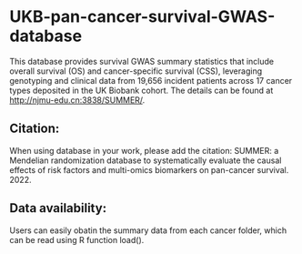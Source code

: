 # UKB-pan-cancer-survival-GWAS-database

This database provides survival GWAS summary statistics that include overall survival (OS) and cancer-specific survival (CSS), leveraging genotyping and clinical data from 19,656 incident patients across 17 cancer types deposited in the UK Biobank cohort. The details can be found at http://njmu-edu.cn:3838/SUMMER/.

## Citation:
When using database in your work, please add the citation: SUMMER: a Mendelian randomization database to systematically evaluate the causal effects of risk factors and multi-omics biomarkers on pan-cancer survival. 2022.


## Data availability:
Users can easily obatin the summary data from each cancer folder, which can be read using R function load().
